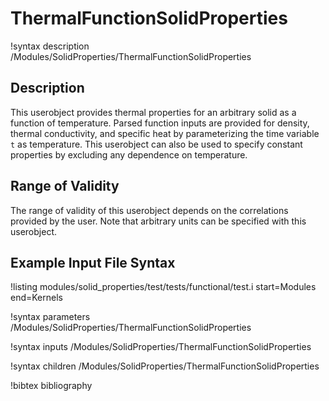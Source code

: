 # ThermalFunctionSolidProperties

!syntax description /Modules/SolidProperties/ThermalFunctionSolidProperties

## Description

This userobject provides
thermal properties for an arbitrary solid as a function of temperature.
Parsed function inputs are provided for density, thermal conductivity, and
specific heat by parameterizing the time variable `t` as temperature.
This userobject can also be used to specify constant properties by
excluding any dependence on temperature.

## Range of Validity

The range of validity of this userobject depends on the correlations provided
by the user. Note that arbitrary units can be specified with this userobject.

## Example Input File Syntax

!listing modules/solid_properties/test/tests/functional/test.i
  start=Modules
  end=Kernels

!syntax parameters /Modules/SolidProperties/ThermalFunctionSolidProperties

!syntax inputs /Modules/SolidProperties/ThermalFunctionSolidProperties

!syntax children /Modules/SolidProperties/ThermalFunctionSolidProperties

!bibtex bibliography
